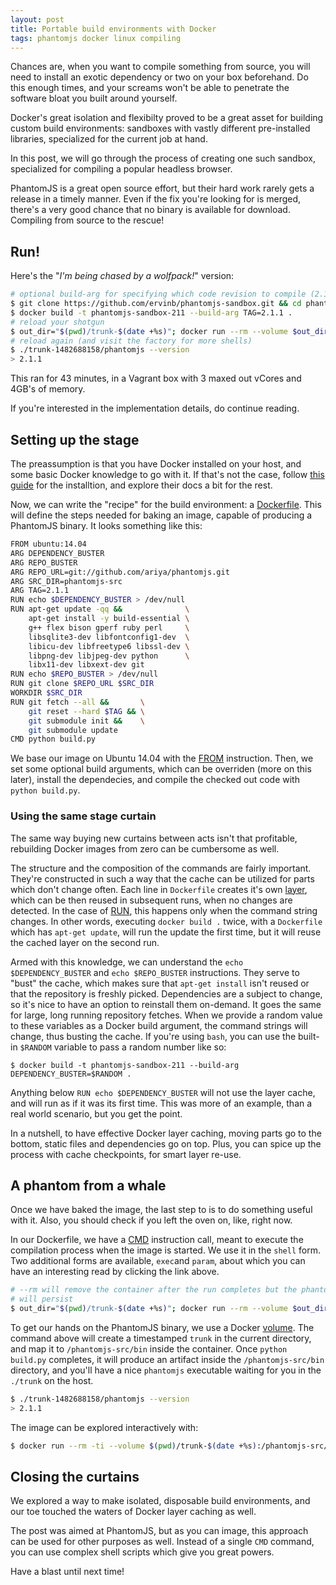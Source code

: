 ```yaml
---
layout: post
title: Portable build environments with Docker
tags: phantomjs docker linux compiling
---
```


Chances are, when you want to compile something from source, you will need to
install an exotic dependency or two on your box beforehand. Do this enough times,
and your screams won't be able to penetrate the software bloat you built around yourself.

Docker's great isolation and flexibilty proved to be a great asset for building
custom build environments: sandboxes with vastly different pre-installed libraries,
specialized for the current job at hand.

In this post, we will go through the process of creating one such sandbox, specialized
for compiling a popular headless browser.

PhantomJS is a great open source effort, but their hard work rarely gets a release
in a timely manner. Even if the fix you're looking for is merged, there's a very
good chance that no binary is available for download. Compiling from source to the rescue!

## Run!

Here's the "*I'm being chased by a wolfpack!*" version:

```sh
# optional build-arg for specifying which code revision to compile (2.1.1 by default)
$ git clone https://github.com/ervinb/phantomjs-sandbox.git && cd phantomjs-sandbox
$ docker build -t phantomjs-sandbox-211 --build-arg TAG=2.1.1 .
# reload your shotgun
$ out_dir="$(pwd)/trunk-$(date +%s)"; docker run --rm --volume $out_dir:/phantomjs-src/bin phantomjs-sandbox
# reload again (and visit the factory for more shells)
$ ./trunk-1482688158/phantomjs --version
> 2.1.1
```

This ran for 43 minutes, in a Vagrant box with 3 maxed out vCores and 4GB's of memory.

If you're interested in the implementation details, do continue reading.

## Setting up the stage

The preassumption is that you have Docker installed on your host,
and some basic Docker knowledge to go with it. If that's not the case,
follow [this guide](https://docs.docker.com/engine/installation/) for the installtion,
and explore their docs a bit for the rest.

Now, we can write the "recipe" for the build environment: a
[Dockerfile](https://docs.docker.com/engine/reference/builder/).
This will define the steps needed for baking an image, capable of producing a PhantomJS
binary. It looks something like this:

```sh
FROM ubuntu:14.04
ARG DEPENDENCY_BUSTER
ARG REPO_BUSTER
ARG REPO_URL=git://github.com/ariya/phantomjs.git
ARG SRC_DIR=phantomjs-src
ARG TAG=2.1.1
RUN echo $DEPENDENCY_BUSTER > /dev/null
RUN apt-get update -qq &&              \
    apt-get install -y build-essential \
    g++ flex bison gperf ruby perl     \
    libsqlite3-dev libfontconfig1-dev  \
    libicu-dev libfreetype6 libssl-dev \
    libpng-dev libjpeg-dev python      \
    libx11-dev libxext-dev git
RUN echo $REPO_BUSTER > /dev/null
RUN git clone $REPO_URL $SRC_DIR
WORKDIR $SRC_DIR
RUN git fetch --all &&       \
    git reset --hard $TAG && \
    git submodule init &&    \
    git submodule update
CMD python build.py
```
We base our image on Ubuntu 14.04 with the [FROM](https://docs.docker.com/engine/reference/builder/#/from)
instruction. Then, we set some optional build arguments, which can be overriden (more on this later),
install the dependecies, and compile the checked out code with `python build.py`.

### Using the same stage curtain

The same way buying new curtains between acts isn't that profitable, rebuilding
Docker images from zero can be cumbersome as well.

The structure and the composition of the commands are fairly important. They're
constructed in such a way that the cache can be utilized for parts which don't change often.
Each line in `Dockerfile` creates it's own [layer](https://docs.docker.com/engine/userguide/storagedriver/imagesandcontainers/),
which can be then reused in subsequent runs, when no changes are detected. In the case of [RUN](https://docs.docker.com/engine/reference/builder/#/run),
this happens only when the command string changes. In other words, executing
`docker build .` twice, with a `Dockerfile` which has `apt-get update`, will run the
update the first time, but it will reuse the cached layer on the second run.

Armed with this knowledge, we can understand the `echo $DEPENDENCY_BUSTER` and
`echo $REPO_BUSTER` instructions. They serve to "bust" the cache, which makes sure that
`apt-get install` isn't reused or that the repository is freshly picked.
Dependencies are a subject to change, so it's nice to have an option to reinstall them on-demand.
It goes the same for large, long running repository fetches. When we provide a random
value to these variables as a Docker build argument, the command strings will
change, thus busting the cache.
If you're using `bash`, you can use the built-in `$RANDOM` variable to pass a
random number like so:

```
$ docker build -t phantomjs-sandbox-211 --build-arg DEPENDENCY_BUSTER=$RANDOM .
```

Anything below `RUN echo $DEPENDENCY_BUSTER` will not use the layer cache, and will
run as if it was its first time. This was more of an example, than a real world  scenario,
but you get the point.

In a nutshell, to have effective Docker layer caching, moving parts go to the bottom,
static files and dependencies go on top. Plus, you can spice up the process with
cache checkpoints, for smart layer re-use.

## A phantom from a whale

Once we have baked the image, the last step to is to do something useful with it. Also,
you should check if you left the oven on, like, right now.

In our Dockerfile, we have a [CMD](https://docs.docker.com/engine/reference/builder/#/cmd)
instruction call, meant to execute the compilation process when the image is started.
We use it in the `shell` form. Two additional forms are available, `exec`and `param`,
about which you can have an interesting read by clicking the link above.

```sh
# --rm will remove the container after the run completes but the phantomjs executable
# will persist
$ out_dir="$(pwd)/trunk-$(date +%s)"; docker run --rm --volume $out_dir:/phantomjs-src/bin phantomjs-sandbox
```

To get our hands on the PhantomJS binary, we use a Docker [volume](https://docs.docker.com/engine/tutorials/dockervolumes/).
The command above will create a timestamped `trunk` in the current directory,
and map it to `/phantomjs-src/bin` inside the container. Once `python build.py` completes,
it will produce an artifact inside the `/phantomjs-src/bin` directory,
and you'll have a nice `phantomjs` executable waiting for you in the `./trunk` on the host.

```sh
$ ./trunk-1482688158/phantomjs --version
> 2.1.1
```

The image can be explored interactively with:
```sh
$ docker run --rm -ti --volume $(pwd)/trunk-$(date +%s):/phantomjs-src/bin phantomjs-sandbox /bin/bash
```

## Closing the curtains

We explored a way to make isolated, disposable build environments, and our toe touched the
waters of Docker layer caching as well.

The post was aimed at PhantomJS, but as you can image, this approach can be used
for other purposes as well. Instead of a single `CMD` command, you can use complex
shell scripts which give you great powers.

Have a blast until next time!

